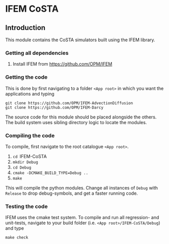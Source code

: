 # IFEM CoSTA 


## Introduction

This module contains the CoSTA simulators built using the IFEM library.

### Getting all dependencies

1. Install IFEM from https://github.com/OPM/IFEM

### Getting the code

This is done by first navigating to a folder `<App root>` in which you want
the applications and typing

    git clone https://github.com/OPM/IFEM-AdvectionDiffusion
    git clone https://github.com/OPM/IFEM-Darcy

The source code for this module should be placed alongside the others.
The build system uses sibling directory logic to locate the
modules.

### Compiling the code

To compile, first navigate to the root catalogue `<App root>`.

1. `cd `IFEM-CoSTA
2. `mkdir Debug`
3. `cd Debug`
5. `cmake -DCMAKE_BUILD_TYPE=Debug ..`
6. `make`

This will compile the python modules.
Change all instances of `Debug` with `Release` to drop debug-symbols,
and get a faster running code.

### Testing the code

IFEM uses the cmake test system.
To compile and run all regression- and unit-tests, navigate to your build
folder (i.e. `<App root>/IFEM-CoSTA/Debug`) and type

    make check

